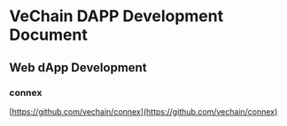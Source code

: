 # VeChain DAPP Development Document

## Web dApp Development

### connex

[https://github.com/vechain/connex](https://github.com/vechain/connex)
